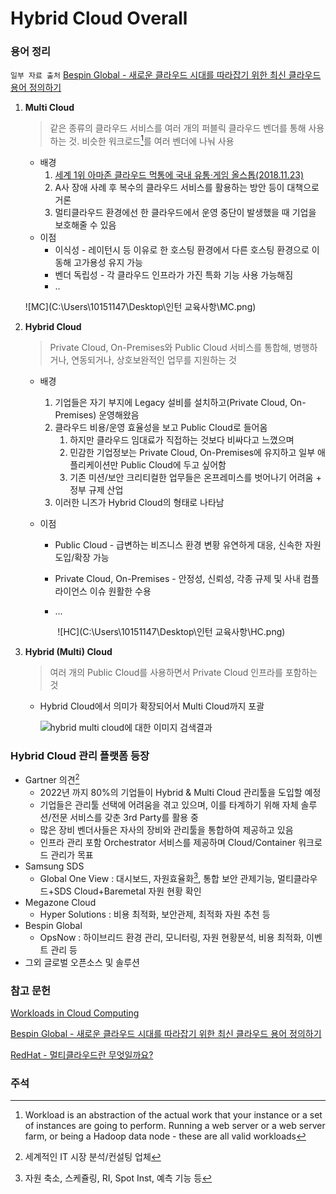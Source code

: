 # Hybrid Cloud Overall 




### 용어 정리

`일부 자료 출처` [Bespin Global - 새로운 클라우드 시대를 따라잡기 위한 최신 클라우드 용어 정의하기](https://www.bespinglobal.com/cloud-terms-organization/)

1. **Multi Cloud**

   > 같은 종류의 클라우드 서비스를 여러 개의 퍼블릭 클라우드 벤더를 통해 사용하는 것. 비슷한 워크로드[^1]를 여러 벤더에 나눠 사용

   - 배경
     1. [세계 1위 아마존 클라우드 먹통에 국내 유통·게임 올스톱(2018.11.23)]( https://news.joins.com/article/23149450) 
     2. A사 장애 사례 후 복수의 클라우드 서비스를 활용하는 방안 등이 대책으로 거론
     3. 멀티클라우드 환경에선 한 클라우드에서 운영 중단이 발생했을 때 기업을 보호해줄 수 있음
   - 이점
     - 이식성 - 레이턴시 등 이유로 한 호스팅 환경에서 다른 호스팅 환경으로 이동해 고가용성 유지 가능
     - 벤더 독립성 - 각 클라우드 인프라가 가진 특화 기능 사용 가능해짐
     - ..

   ![MC](C:\Users\10151147\Desktop\인턴 교육사항\MC.png)

2. **Hybrid Cloud**

   > Private Cloud, On-Premises와 Public Cloud 서비스를 통합해, 병행하거나, 연동되거나, 상호보완적인 업무를 지원하는 것

   - 배경

     1. 기업들은 자기 부지에 Legacy 설비를 설치하고(Private Cloud, On-Premises) 운영해왔음
     2. 클라우드 비용/운영 효율성을 보고 Public Cloud로 들어옴
        1. 하지만 클라우드 임대료가 직접하는 것보다 비싸다고 느꼈으며
        2. 민감한 기업정보는 Private Cloud, On-Premises에 유지하고 일부 애플리케이션만 Public Cloud에 두고 싶어함
        3. 기존 미션/보안 크리티컬한 업무들은 온프레미스를 벗어나기 어려움 + 정부 규제 산업
     3. 이러한 니즈가 Hybrid Cloud의 형태로 나타남

   - 이점

     - Public Cloud - 급변하는 비즈니스 환경 변황 유연하게 대응, 신속한 자원 도입/확장 가능

     - Private Cloud, On-Premises  - 안정성, 신뢰성, 각종 규제 및 사내 컴플라이언스 이슈 원활한 수용

     - ...

       ​						![HC](C:\Users\10151147\Desktop\인턴 교육사항\HC.png)

   

3. **Hybrid (Multi) Cloud**

   > 여러 개의 Public Cloud를 사용하면서 Private Cloud 인프라를 포함하는 것

   - Hybrid Cloud에서 의미가 확장되어서 Multi Cloud까지 포괄

   

     ![hybrid multi cloud에 대한 이미지 검색결과](https://jelecos.com/wp-content/uploads/2017/03/hybrid-cloud-image-2-1024x665.png)

### Hybrid Cloud 관리 플랫폼 등장

- Gartner 의견[^ 2] 
  - 2022년 까지 80%의 기업들이 Hybrid & Multi Cloud 관리툴을 도입할 예정
  - 기업들은 관리툴 선택에 어려움을 겪고 있으며, 이를 타계하기 위해 자체 솔루션/전문 서비스를 갖춘 3rd Party를 활용 중
  - 많은 장비 벤더사들은 자사의 장비와 관리툴을 통합하여 제공하고 있음
  - 인프라 관리 포함 Orchestrator 서비스를 제공하며 Cloud/Container 워크로드 관리가 목표
- Samsung SDS
  - Global One View : 대시보드, 자원효율화[^3 ], 통합 보안 관제기능, 멀티클라우드+SDS Cloud+Baremetal 자원 현황 확인
- Megazone Cloud
  - Hyper Solutions : 비용 최적화,  보안관제, 최적화 자원 추천  등
- Bespin Global
  - OpsNow : 하이브리드 환경 관리, 모니터링, 자원 현황분석, 비용 최적화, 이벤트 관리 등
- 그외 글로벌 오픈소스 및 솔루션



### 참고 문헌

[Workloads in Cloud Computing]( http://www.somic.org/2010/02/16/workloads-in-cloud-computing/ )

[Bespin Global - 새로운 클라우드 시대를 따라잡기 위한 최신 클라우드 용어 정의하기](https://www.bespinglobal.com/cloud-terms-organization/)

[RedHat - 멀티클라우드란 무엇일까요?]( https://www.redhat.com/ko/topics/cloud-computing/what-is-multicloud )





### 주석

[^1]: Workload is an abstraction of the actual work that your instance or a set of instances are going to perform. Running a web server or a web server farm, or being a Hadoop data node - these are all valid workloads
[^ 2]: 세계적인 IT 시장 분석/컨설팅 업체
[^ 3]: 자원 축소, 스케쥴링, RI, Spot Inst, 예측 기능 등

